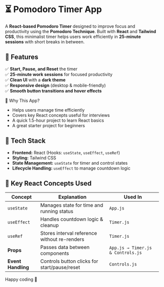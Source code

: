 # ⏳ Pomodoro Timer App  

A **React-based Pomodoro Timer** designed to improve focus and productivity using the **Pomodoro Technique**. Built with **React** and **Tailwind CSS**, this minimalist timer helps users work efficiently in **25-minute sessions** with short breaks in between.

## 🎯 Features  
✅ **Start, Pause, and Reset** the timer  
✅ **25-minute work sessions** for focused productivity  
✅ **Clean UI** with a **dark theme**  
✅ **Responsive design** (desktop & mobile-friendly)  
✅ **Smooth button transitions and hover effects**  

📌 Why This App?

- Helps users manage time efficiently
- Covers key React concepts useful for interviews
- A quick 1.5-hour project to learn React basics
- A great starter project for beginners

## 🚀 Tech Stack  
- **Frontend:** React (Hooks: `useState`, `useEffect`, `useRef`)  
- **Styling:** Tailwind CSS  
- **State Management:** `useState` for timer and control states  
- **Lifecycle Handling:** `useEffect` to manage countdown logic  

## 📝 Key React Concepts Used  

| **Concept**      | **Explanation**                                     | **Used In**                         |
|-----------------|-------------------------------------------------|------------------------------------|
| `useState`      | Manages state for time and running status       | `App.js`                          |
| `useEffect`     | Handles countdown logic & cleanup               | `Timer.js`                        |
| `useRef`        | Stores interval reference without re-renders    | `Timer.js`                        |
| **Props**       | Passes data between components                  | `App.js → Timer.js & Controls.js` |
| **Event Handling** | Controls button clicks for start/pause/reset  | `Controls.js`                      |


Happy coding 🚀



